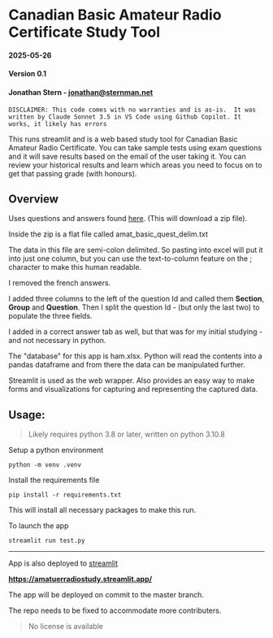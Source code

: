 # Canadian Basic Amateur Radio Certificate Study Tool

#### 2025-05-26
#### Version 0.1
#### Jonathan Stern - jonathan@sternman.net

 `DISCLAIMER: This code comes with no warranties and is as-is. 
 It was written by Claude Sonnet 3.5 in VS Code using Github Copilot.
 It works, it likely has errors`

This runs streamlit and is a web based study tool for Canadian Basic Amateur Radio Certificate.
You can take sample tests using exam questions and it will save results based on the email of the user taking it.
You can review your historical results and learn which areas you need to focus on to get that passing grade (with honours).

## Overview

Uses questions and answers found [here](https://apc-cap.ic.gc.ca/datafiles/amat_basic_quest.zip). (This will download a zip file).

Inside the zip is a flat file called amat_basic_quest_delim.txt

The data in this file are semi-colon delimited. So pasting into excel will put it into just one column, but you can use the text-to-column feature on the ; character to make this human readable.

I removed the french answers.

I added three columns to the left of the question Id and called them **Section**, **Group** and **Question**. Then I split the question Id - (but only the last two) to populate the three fields.

I added in a correct answer tab as well, but that was for my initial studying - and not necessary in python.

The "database" for this app is ham.xlsx. Python will read the contents into a pandas dataframe and from there the data can be manipulated further.

Streamlit is used as the web wrapper. Also provides an easy way to make forms and visualizations for capturing and representing the captured data.

## Usage:

>Likely requires python 3.8 or later, written on python 3.10.8

Setup a python environment

```python -m venv .venv```

Install the requirements file

```pip install -r requirements.txt```

This will install all necessary packages to make this run.

To launch the app

```streamlit run test.py```

***

App is also deployed to [streamlit](https://amatuerradiostudy.streamlit.app/)

__https://amatuerradiostudy.streamlit.app/__

The app will be deployed on commit to the master branch.

The repo needs to be fixed to accommodate more contributers.


> No license is available



